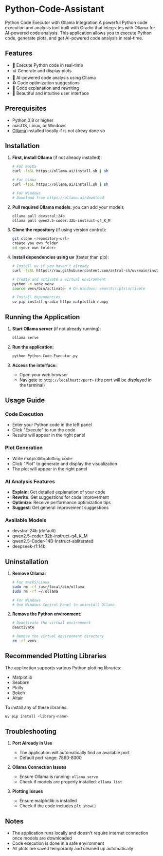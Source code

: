 # Python-Code-Assistant

Python Code Executor with Ollama Integration
A powerful Python code execution and analysis tool built with Gradio that integrates with Ollama for AI-powered code analysis. 
This application allows you to execute Python code, generate plots, and get AI-powered code analysis in real-time.

## Features

- 🚀 Execute Python code in real-time
- 📊 Generate and display plots
- 🤖 AI-powered code analysis using Ollama
- ♻️ Code optimization suggestions
- 📝 Code explanation and rewriting
- 🎨 Beautiful and intuitive user interface

## Prerequisites

- Python 3.8 or higher
- macOS, Linux, or Windows
- [Ollama](https://ollama.ai/) installed locally if is not alreay done so

## Installation

1. **First, install Ollama** (if not already installed):
   ```bash
   # For macOS
   curl -fsSL https://ollama.ai/install.sh | sh

   # For Linux
   curl -fsSL https://ollama.ai/install.sh | sh

   # For Windows
   # Download from https://ollama.ai/download
   ```

2. **Pull required Ollama models:** you can add your models 
   ```bash
   ollama pull devstral:24b
   ollama pull qwen2.5-coder:32b-instruct-q4_K_M
   ```

3. **Clone the repository** (if using version control):
   ```bash
   git clone <repository-url>
   create you own folder
   cd <your own folder>
   ```

4. **Install dependencies using uv** (faster than pip):
   ```bash
   # Install uv if you haven't already
   curl -fsSL https://raw.githubusercontent.com/astral-sh/uv/main/install.sh | sh

   # Create and activate a virtual environment
   python -m venv venv
   source venv/bin/activate  # On Windows: venv\Scripts\activate

   # Install dependencies
   uv pip install gradio httpx matplotlib numpy
   ```

## Running the Application

1. **Start Ollama server** (if not already running):
   ```bash
   ollama serve
   ```

2. **Run the application:**
   ```bash
   python Python-Code-Executor.py
   ```

3. **Access the interface:**
   - Open your web browser
   - Navigate to `http://localhost:<port>` (the port will be displayed in the terminal)

## Usage Guide

### Code Execution
- Enter your Python code in the left panel
- Click "Execute" to run the code
- Results will appear in the right panel

### Plot Generation
- Write matplotlib/plotting code
- Click "Plot" to generate and display the visualization
- The plot will appear in the right panel

### AI Analysis Features
- **Explain**: Get detailed explanation of your code
- **Rewrite**: Get suggestions for code improvement
- **Optimize**: Receive performance optimization tips
- **Suggest**: Get general improvement suggestions

### Available Models
- devstral:24b (default)
- qwen2.5-coder:32b-instruct-q4_K_M
- qwen2.5-Coder-14B-Instruct-abliterated
- deepseek-r1:14b

## Uninstallation

1. **Remove Ollama:**
   ```bash
   # For macOS/Linux
   sudo rm -rf /usr/local/bin/ollama
   sudo rm -rf ~/.ollama

   # For Windows
   # Use Windows Control Panel to uninstall Ollama
   ```

2. **Remove the Python environment:**
   ```bash
   # Deactivate the virtual environment
   deactivate

   # Remove the virtual environment directory
   rm -rf venv
   ```

## Recommended Plotting Libraries
The application supports various Python plotting libraries:
- Matplotlib
- Seaborn
- Plotly
- Bokeh
- Altair

To install any of these libraries:
```bash
uv pip install <library-name>
```

## Troubleshooting

1. **Port Already in Use**
   - The application will automatically find an available port
   - Default port range: 7860-8000

2. **Ollama Connection Issues**
   - Ensure Ollama is running: `ollama serve`
   - Check if models are properly installed: `ollama list`

3. **Plotting Issues**
   - Ensure matplotlib is installed
   - Check if the code includes `plt.show()`

## Notes

- The application runs locally and doesn't require internet connection once models are downloaded
- Code execution is done in a safe environment
- All plots are saved temporarily and cleaned up automatically
